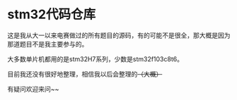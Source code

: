# stm32代码仓库

这是我从大一以来电赛做过的所有题目的源码，有的可能不是很全，那大概是因为那道题目不是我主要参与的。

大多数单片机都用的是stm32H7系列，少数是stm32f103c8t6。

目前我还没有很好地整理，相信我以后会整理的~~（大概）~~

有疑问欢迎来问~~
